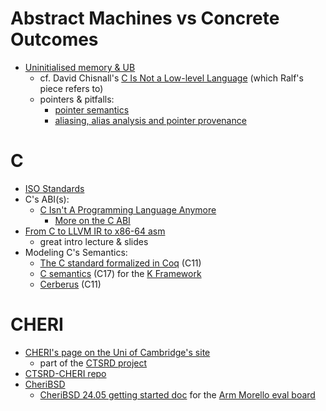 # Abstract Machines vs Concrete Outcomes
* [Uninitialised memory & UB](https://www.ralfj.de/blog/2019/07/14/uninit.html)
  * cf. David Chisnall's [C Is Not a Low-level Language](https://queue.acm.org/detail.cfm?id=3212479) (which Ralf's piece refers to)
  * pointers & pitfalls:
    * [pointer semantics](https://www.ralfj.de/blog/2018/07/24/pointers-and-bytes.html)
    * [aliasing, alias analysis and pointer provenance](https://faultlore.com/blah/fix-rust-pointers/#background)

# C
* [ISO Standards](https://www.iso-9899.info/wiki/The_Standard)
* C's ABI(s):
  * [C Isn't A Programming Language Anymore](https://faultlore.com/blah/c-isnt-a-language/)
    * [More on the C ABI](https://thephd.dev/to-save-c-we-must-save-abi-fixing-c-function-abi)
* [From C to LLVM IR to x86-64 asm](https://ocw.mit.edu/courses/6-172-performance-engineering-of-software-systems-fall-2018/resources/lecture-5-c-to-assembly/)
  * great intro lecture & slides
* Modeling C's Semantics:
  * [The C standard formalized in Coq](https://robbertkrebbers.nl/thesis.html) (C11)
  * [C semantics](https://github.com/kframework/c-semantics) (C17) for the [K Framework](https://github.com/runtimeverification/k)
  * [Cerberus](https://www.cl.cam.ac.uk/~pes20/cerberus/) (C11)

# CHERI
* [CHERI's page on the Uni of Cambridge's site](https://www.cl.cam.ac.uk/research/security/ctsrd/cheri/)
  * part of the [CTSRD project](https://www.cl.cam.ac.uk/research/security/ctsrd/)
* [CTSRD-CHERI repo](https://github.com/CTSRD-CHERI)
* [CheriBSD](https://www.cheribsd.org)
  * [CheriBSD 24.05 getting started doc](https://ctsrd-cheri.github.io/cheribsd-getting-started/) for the [Arm Morello eval board](https://www.arm.com/architecture/cpu/morello)
